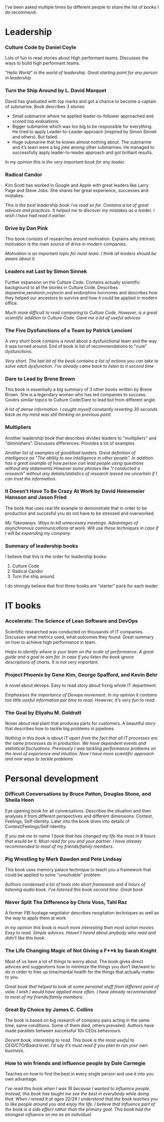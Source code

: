 I’ve been asked multiple times by different people to share the list of books I do recommend.

# Leadership

### Culture Code by Daniel Coyle
Lots of fun to read stories about High performant teams. Discusses the ways to build high performant teams.

*"Hello World" in the world of leadership. Great starting point for any person in leadership*

### Turn the Ship Around by L. David Marquet
David has graduated with top marks and got a chance to become a captain of submarine. Book describes 3 stories:

* Small submarine where he applied leader-to-follower approached and scored top evaluations.
* Bigger submarine which was too big to be responsible for everything. He tried to apply Leader-to-Leader approach (inspired by Simon Sinnek and others). But failed.
* Huge submarine that he knows almost nothing about. The submarine and it’s team were a big joke among other submarines. He managed to successfully apply leader-to-leader approach and got brilliant results.

*In my opinion this is the very important book for any leader.*

### Radical Candor 
Kim Scott has worked in Google and Apple with great leaders like Larry Page and Steve Jobs. She shares her great experience, successes and mistakes. 

*This is the best leadership book i've read so far. Contains a lot of great advices and practices. It helped me to discover my mistakes as a leader. I wish I have had read it earlier.*

###  Drive by Dan Pink
This book consists of researches around motivation. Explains why intrinsic motivation is the main source of drive in modern companies.

*Motivation is an important topic for most team. I think all leaders should be aware about it.*

###  Leaders eat Last by Simon Sinnek
Further expansion on the Culture Code. Contains actually scientific background to all the stories in Culture Code. Describes dopamine,serotonin,oxytocin and endorphins hormones and describes how they helped our ancestors to survive and how it could be applied in modern office.

*Much more difficult to read comparing to Culture Code. However, is a great scientific addition to Culture Code. Gave me a lot of useful advices*

### The Five Dysfunctions of a Team by Patrick Lencioni
A very short book contains a novel about a dysfunctional team and the way it was turned around. End of book is list of recommendations to "cure" dysfunctions.

*Very short. The last bit of the book contains a list of actions you can take to solve each dysfunction. I've already came back to listen to it second time*
 
### Dare to Lead by Brene Brown
This book is essentially a big summary of 3 other books written by Brene Brown. She is a legendary woman who has led companies to success. Covers similar topics to Culture Code/Dare to lead but from different angle.

*A lot of dense information. I caught myself constantly reverting 30 seconds back as my mind was still thinking on previous point.*

###  Multipliers
Another leadership book that describes divides leaders to "multipliers" and "diminishers". Discusses differences. Provides a lot of examples 

*Another list of examples of good/bad leaders.*
*Great definition of intelligence as "The ability to see intelligence in other people".*
*In addition has a great example of how person can lead people using questions without any statements*
*However some phrases like "I conducted a research" without any details/statistics of research leaved me uncertain if I can trust the information.*

### It Doesn't Have To Be Crazy At Work by David Heinemeier Hansson and Jason Fried
The book that uses real life example to demonstrate that in order to be productive and succesful you do not have to be stressed and overworked.

*My Takeaways. Ways to kill unnecesary meetings. Advantages of asynchronous communications at work. Will use these techniques in case if I will be expanding my company*

### Summary of leadership books
I believe that this is the order for leadership books:
1. Culture Code
2. Radical Candor
3. Turn the ship around

I do strongly believe that first three books are "starter" pack for each leader

# IT books
### Accelerate: The Science of Lean Software and DevOps
Scientific researched was conducted on thousands of IT companies. Discusses what metrics used, what outcomes they found. Great summary on how to achieve high performance in team.

*Helps to identify where is your team on the scale of performance. A great guide and a goal to aim for.*
*In case if you listen the book ignore descriptions of charts. It is not very important.*
 
### Project Phoenix by Gene Kim, George Spafford, and Kevin Behr
A novel about devops. Easy to read story about fixing whole IT department.

*Emphasises the importance of Devops movement. In my opinion it contains too little useful information per time to read. However, it's very fun to read.*

### The Goal by Eliyahu M. Goldratt
Nover about real plant that produces parts for customers. A beautiful story that describes how to tackle big problems in pipelines.

*Nothing in this book is about IT apart from the fact that all IT processes are the same processes as in production. We have dependent events and statistical fluctuations.*
*Previously I was tackling performance problems on the level of experience and intuition. Now I have more scientific approach and new ways to tackle problems*

# Personal development

### Difficult Conversations by Bruce Patton, Douglas Stone, and Sheila Heen
Eye opening book for all conversations. Describes the situation and then analyses it from different perspectives and different dimensions: Context, Feelings, Self-identity. Later into the book dives into details of Context/Feelings/Self-Identity.

*If you ask me to name 1 book that has changed my life the most in 8 hours that would be it. Must-read for you and your partner. I have already recommended to most of my friends/family members.*

### Pig Wrestling by Mark Bawden and Pete Lindsay
This book uses memory palace technique to teach you a framework that could be applied to solve "unsolvable" problem

*Authors condensed a lot of tools into short framework and 4 hours of listening audio book. I've listened this book second time. Great book*

### Never Split The Difference by Chris Voss, Tahl Raz
A former FBI hostage negotiator describes neogitation techniques as well as the way to apply them at work

*In my opinion this book is much more interesting than most action movies. Easy to read. Simple advices. Haven't heard about anybody who read and didn't like this book*

### The Life Changing Magic of Not Giving a F**k by Sarah Knight
Most of us have a lot of things to worry about. The book gives direct advices and suggestions how to minimize the things you don’t like/want to do in order to free up time/mental health for the things that actually matter to you.

*Great book that helped to look at some personal stuff from different point of view. I wish I would have applied more often. I have already recommended to most of my friends/family members.*

### Great By Choice by James C. Collins
The book is based on big research of company pairs acting in the same time, same conditions. Some of them died, others prevailed. Authors have made parallels between successful 10x CEOs behaviours.

*Decent book, interesting to read. This book is the most useful to CEO/CTO/Board level. I’d say it’s must read if you plan to run your own business.*

### How to win friends and influence people by Dale Carnegie
Teaches on how to find the best in every single person and use it into you own advantage.

*I’ve read this book when I was 16 because I wanted to influence people. Instead, this book has taught me see the best in everybody while doing that.*
*When I reread it at ages 22/26 I understood that the book teaches you to like people around you and enjoy the life.*
*I believe that Influence part of the book is a side effect rather than the primary goal.*
*This book had the strongest influence on me as an individual.*

